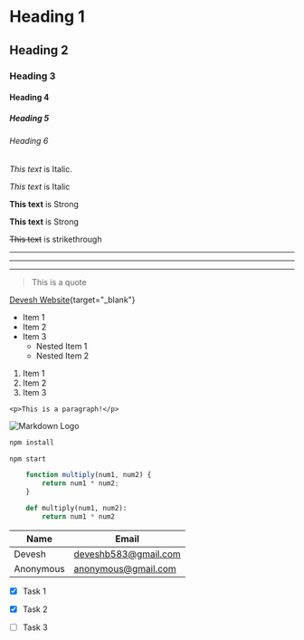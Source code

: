 <!-- Headings -->
# Heading 1
## Heading 2
### Heading 3
#### Heading 4
##### Heading 5
###### Heading 6

<!-- Italics -->
*This text* is Italic.

_This text_ is Italic

<!-- Strong -->
**This text** is Strong

__This text__ is Strong

<!-- Strike through -->
~~This text~~ is strikethrough

<!-- Horizontal Rule -->
---
---
---

<!-- Blockquote -->
> This is a quote

<!-- Links -->
[Devesh Website](https://deveshb.co "Website"){target="_blank"}

<!-- UL -->
* Item 1
* Item 2
* Item 3
    * Nested Item 1
    * Nested Item 2


<!-- OL -->
1. Item 1
1. Item 2
1. Item 3

<!-- Inline Code Block -->
`<p>This is a paragraph!</p>`

<!-- Images -->
![Markdown Logo](https://markdown-here.com/img/icon256.png)


<!-- GitHub Markdown -->

<!-- Code Blocks -->
```bash
npm install

npm start
```

```javascript
    function multiply(num1, num2) {
        return num1 * num2;
    }
```

```python
    def multiply(num1, num2):
        return num1 * num2
```

<!-- Tables -->

| Name      | Email                |
| -------   | -------------------- |
| Devesh    | deveshb583@gmail.com |
| Anonymous | anonymous@gmail.com  |

<!-- Task List -->

* [x] Task 1
* [x] Task 2
* [ ] Task 3


